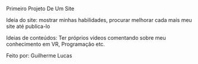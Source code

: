 Primeiro Projeto De Um Site

Ideia do site:
mostrar minhas habilidades, procurar melhorar cada mais meu site até publica-lo

Ideias de conteúdos:
Ter próprios videos comentando sobre meu conhecimento em VR, Programação etc.

Feito por:
Guilherme Lucas

